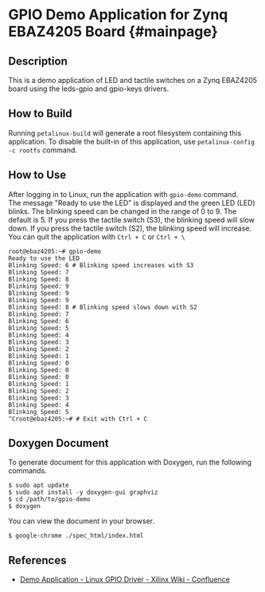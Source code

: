 # GPIO Demo Application for Zynq EBAZ4205 Board {#mainpage}

## Description

This is a demo application of LED and tactile switches on a Zynq EBAZ4205 board using the leds-gpio and gpio-keys drivers.

## How to Build

Running `petalinux-build` will generate a root filesystem containing this application. To disable the built-in of this application, use `petalinux-config -c rootfs` command.

## How to Use

After logging in to Linux, run the application with `gpio-demo` command.  
The message "Ready to use the LED" is displayed and the green LED (LED) blinks.
The blinking speed can be changed in the range of 0 to 9. The default is 5.
If you press the tactile switch (S3), the blinking speed will slow down.
If you press the tactile switch (S2), the blinking speed will increase.  
You can quit the application with `Ctrl + C` or `Ctrl + \` 

```console
root@ebaz4205:~# gpio-demo
Ready to use the LED
Blinking Speed: 6 # Blinking speed increases with S3
Blinking Speed: 7
Blinking Speed: 8
Blinking Speed: 9
Blinking Speed: 9
Blinking Speed: 9
Blinking Speed: 8 # Blinking speed slows down with S2
Blinking Speed: 7
Blinking Speed: 6
Blinking Speed: 5
Blinking Speed: 4
Blinking Speed: 3
Blinking Speed: 2
Blinking Speed: 1
Blinking Speed: 0
Blinking Speed: 0
Blinking Speed: 0
Blinking Speed: 1
Blinking Speed: 2
Blinking Speed: 3
Blinking Speed: 4
Blinking Speed: 5
^Croot@ebaz4205:~# # Exit with Ctrl + C
```

## Doxygen Document

To generate document for this application with Doxygen, run the following commands.

```console
$ sudo apt update
$ sudo apt install -y doxygen-gui graphviz
$ cd /path/to/gpio-demo
$ doxygen
```

You can view the document in your browser.

```console
$ google-chrome ./spec_html/index.html
```

## References

* [Demo Application - Linux GPIO Driver - Xilinx Wiki - Confluence](https://xilinx-wiki.atlassian.net/wiki/spaces/A/pages/18842398/Linux+GPIO+Driver#LinuxGPIODriver-DemoApplication)
